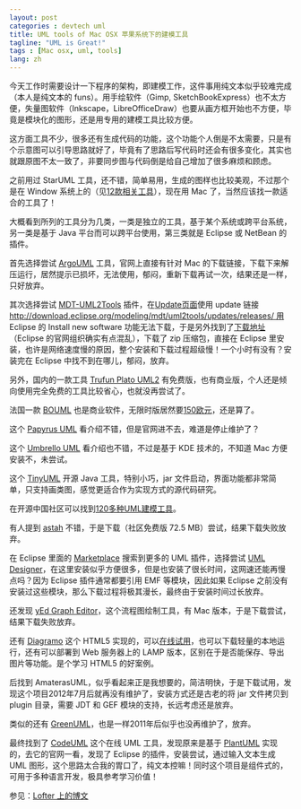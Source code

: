 ```yaml
---
layout: post
categories : devtech uml
title: UML tools of Mac OSX 苹果系统下的建模工具
tagline: "UML is Great!"
tags : [Mac osx, uml, tools]
lang: zh
---
```


今天工作时需要设计一下程序的架构，即建模工作，这件事用纯文本似乎较难完成（本人是纯文本的 funs）。用手绘软件（Gimp, SketchBookExpress）也不太方便，失量图软件（Inkscape，LibreOfficeDraw）也要从画方框开始也不方便，毕竟是模块化的图形，还是用专用的建模工具比较方便。 

这方面工具不少，很多还有生成代码的功能，这个功能个人倒是不太需要，只是有个示意图可以引导思路就好了，毕竟有了思路后写代码时还会有很多变化，其实也就跟原图不太一致了，非要同步图与代码倒是给自己增加了很多麻烦和顾虑。 

之前用过 StarUML 工具，还不错，简单易用，生成的图样也比较美观，不过那个是在 Window 系统上的（见[12款相关工具][1]），现在用 Mac 了，当然应该找一款适合的工具了！ 

   [1]: http://developer.51cto.com/art/200911/161814.htm

大概看到所列的工具分为几类，一类是独立的工具，基于某个系统或跨平台系统，另一类是基于 Java 平台而可以跨平台使用，第三类就是 Eclipse 或 NetBean 的插件。 

首先选择尝试 [ArgoUML][2] 工具，官网上直接有针对 Mac 的下载链接，下载下来解压运行，居然提示已损坏，无法使用，郁闷，重新下载再试一次，结果还是一样，只好放弃。  


   [2]: http://argouml.stage.tigris.org/

其次选择尝试 [MDT-UML2Tools][3] 插件，在[Update页面][4]使用 update 链接 http://download.eclipse.org/modeling/mdt/uml2tools/updates/releases/ 用 Eclipse 的 Install new software 功能无法下载，于是另外找到了[下载地址][5]（Eclipse 的官网组织确实有点混乱），下载了 zip 压缩包，直接在 Eclipse 里安装，也许是网络速度慢的原因，整个安装和下载过程超级慢！一个小时有没有？安装完在 Eclipse 中找不到在哪儿，郁闷，放弃。

   [3]: http://wiki.eclipse.org/MDT-UML2Tools
   [4]: http://wiki.eclipse.org/MDT-UML2Tools/Updates
   [5]: http://www.eclipse.org/modeling/mdt/downloads/index.php?project=uml2tools&showAll=0&showMax=5

另外，国内的一款工具 [Trufun Plato UML2][6] 有免费版，也有商业版，个人还是倾向使用完全免费的工具比较省心，也就没再尝试了。

   [6]: http://www.trufun.net/www1/Ch/DownView.asp?ID=35&SortID=8

法国一款 [BOUML][7] 也是商业软件，无限时版居然要[150欧元][8]，还是算了。

   [7]: http://www.bouml.fr/
   [8]: http://www.bouml.fr/pricing.html

这个 [Papyrus UML][9] 看介绍不错，但是官网进不去，难道是停止维护了？

   [9]: http://www.papyrusuml.org

这个 [Umbrello UML][10] 看介绍也不错，不过是基于 KDE 技术的，不知道 Mac 方便安装不，未尝试。

   [10]: http://umbrello.kde.org/

这个 [TinyUML][11] 开源 Java 工具，特别小巧，jar 文件启动，界面功能都非常简单，只支持画类图，感觉更适合作为实现方式的源代码研究。

   [11]: http://sourceforge.net/projects/tinyuml/

在开源中国社区可以找到[120多种UML建模工具][12]。 

   [12]: http://www.oschina.net/project/tag/177/uml

有人提到 [astah][13] 不错，于是下载（社区免费版 72.5 MB）尝试，结果下载失败放弃。

   [13]: http://www.astah.net/

在 Eclipse 里面的 [Marketplace][14] 搜索到更多的 UML 插件，选择尝试 [UML Designer][21]，在这里安装似乎方便很多，但是也安装了很长时间，这网速还能再慢点吗？因为 Eclipse 插件通常都要引用 EMF 等模块，因此如果 Eclipse 之前没有安装过这些模块，那么下载过程将极其漫长，最终由于安装时间过长放弃。 

   [14]: http://marketplace.eclipse.org/search/site/UML
   [21]: http://marketplace.eclipse.org/content/uml-designer-eclipse-kepler-version

还发现 [yEd Graph Editor][15]，这个流程图绘制工具，有 Mac 版本，于是下载尝试，结果下载失败放弃。

   [15]: http://www.yworks.com/

还有 [Diagramo][16] 这个 HTML5 实现的，可以[在线试用][17]，也可以下载轻量的本地运行，还有可以部署到 Web 服务器上的 LAMP 版本，区别在于是否能保存、导出图片等功能。是个学习 HTML5 的好案例。

   [16]: http://diagramo.com/
   [17]: http://diagramo.com/editor/editor.php

后找到 AmaterasUML，似乎看起来正是我想要的，简洁明快，于是下载试用，发现这个项目2012年7月后就再没有维护了，安装方式还是古老的将 jar 文件拷贝到 plugin 目录，需要 JDT 和 GEF 模块的支持，长远考虑还是放弃。

类似的还有 [GreenUML][18]，也是一样2011年后似乎也没再维护了，放弃。

   [18]: http://green.sourceforge.net/index.html

最终找到了 [CodeUML][19] 这个在线 UML 工具，发现原来是基于 [PlantUML][20] 实现的，去它的官网一看，发现了 Eclipse 的插件，安装尝试，通过输入文本生成 UML 图形，这个思路太合我的胃口了，纯文本控嘛！同时这个项目是组件式的，可用于多种语言开发，极具参考学习价值！ 

   [19]: http://www.codeuml.com/
   [20]: http://plantuml.sourceforge.net/

参见：[Lofter 上的博文](http://wind13.lofter.com/post/b2b9b_fda5d7)
